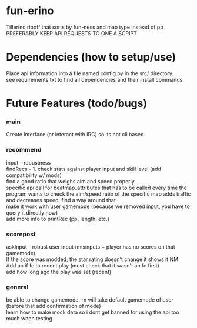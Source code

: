 # fun-erino
Tillerino ripoff that sorts by fun-ness and map type instead of pp \
PREFERABLY KEEP API REQUESTS TO ONE A SCRIPT

# Dependencies (how to setup/use)
Place api information into a file named config.py in the src/ directory. \
see requirements.txt to find all dependencies and their install commands.

# Future Features (todo/bugs)
### main
Create interface (or interact with IRC) so its not cli based

### recommend
input - robustness \
findRecs - 1. check stats against player input and skill level (add compatibility w/ mods) \
find a good ratio that weighs aim and speed properly \
specific api call for beatmap_attributes that has to be called every time the program wants to check the aim/speed ratio of the specific map adds traffic and decreases speed, find a way around that \
make it work with user gamemode (because we removed input, you have to query it directly now) \
add more info to printRec (pp, length, etc.)

### scorepost
askInput - robust user input (misinputs + player has no scores on that gamemode) \
If the score was modded, the star rating doesn't change it shows it NM \
Add an if fc to recent play (must check that it wasn't an fc first) \
add how long ago the play was set (recent) 

### general
be able to change gamemode, rn will take default gamemode of user (before that add confirmation of mode) \
learn how to make mock data so i dont get banned for using the api too much when testing